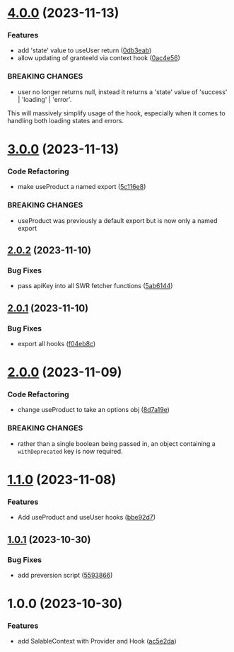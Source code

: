 # [4.0.0](https://github.com/Salable/react-utils/compare/v3.0.0...v4.0.0) (2023-11-13)


### Features

* add 'state' value to useUser return ([0db3eab](https://github.com/Salable/react-utils/commit/0db3eab8061ec061a72798bbd23ee2dd3adb0edd))
* allow updating of granteeId via context hook ([0ac4e56](https://github.com/Salable/react-utils/commit/0ac4e565ee485fcef4700f6a32d9768d3d9a5820))


### BREAKING CHANGES

* user no longer returns null, instead it returns a 'state' value of 'success' | 'loading' | 'error'.

This will massively simplify usage of the hook, especially when it comes to handling both loading states and errors.

# [3.0.0](https://github.com/Salable/react-utils/compare/v2.0.2...v3.0.0) (2023-11-13)


### Code Refactoring

* make useProduct a named export ([5c116e8](https://github.com/Salable/react-utils/commit/5c116e83a58e1c9ea46cd4b3239701b58aafb43e))


### BREAKING CHANGES

* useProduct was previously a default export but is now only a named export

## [2.0.2](https://github.com/Salable/react-utils/compare/v2.0.1...v2.0.2) (2023-11-10)


### Bug Fixes

* pass apiKey into all SWR fetcher functions ([5ab6144](https://github.com/Salable/react-utils/commit/5ab614406f9881273bc9a87c281ab276eb971a7e))

## [2.0.1](https://github.com/Salable/react-utils/compare/v2.0.0...v2.0.1) (2023-11-10)


### Bug Fixes

* export all hooks ([f04eb8c](https://github.com/Salable/react-utils/commit/f04eb8cb4b8ba515f0b095fa921665eea80e6691))

# [2.0.0](https://github.com/Salable/react-utils/compare/v1.1.0...v2.0.0) (2023-11-09)


### Code Refactoring

* change useProduct to take an options obj ([8d7a19e](https://github.com/Salable/react-utils/commit/8d7a19e8c9c1e97f03b3641bacdbb938e1efbab5))


### BREAKING CHANGES

* rather than a single boolean being passed in, an object containing a `withDeprecated` key is now required.

# [1.1.0](https://github.com/Salable/react-utils/compare/v1.0.1...v1.1.0) (2023-11-08)


### Features

* Add useProduct and useUser hooks ([bbe92d7](https://github.com/Salable/react-utils/commit/bbe92d795952ef45401d28768d335ee4f9d7e278))

## [1.0.1](https://github.com/Salable/react-utils/compare/v1.0.0...v1.0.1) (2023-10-30)


### Bug Fixes

* add preversion script ([5593866](https://github.com/Salable/react-utils/commit/5593866264303ccf2f7aab93ca5403587ee4aafc))

# 1.0.0 (2023-10-30)


### Features

* add SalableContext with Provider and Hook ([ac5e2da](https://github.com/Salable/react-utils/commit/ac5e2dae100a77f3da6529abee80196e52282550))
